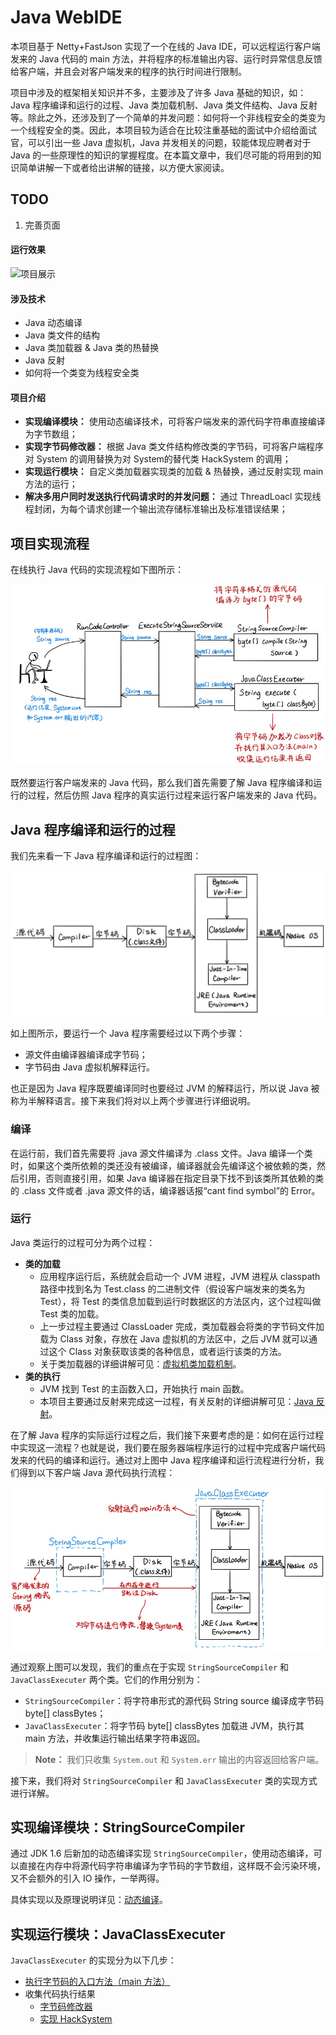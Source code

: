 # Java WebIDE

本项目基于 Netty+FastJson 实现了一个在线的 Java IDE，可以远程运行客户端发来的 Java 代码的 main 方法，并将程序的标准输出内容、运行时异常信息反馈给客户端，并且会对客户端发来的程序的执行时间进行限制。

项目中涉及的框架相关知识并不多，主要涉及了许多 Java 基础的知识，如：Java 程序编译和运行的过程、Java 类加载机制、Java 类文件结构、Java 反射等。除此之外，还涉及到了一个简单的并发问题：如何将一个非线程安全的类变为一个线程安全的类。因此，本项目较为适合在比较注重基础的面试中介绍给面试官，可以引出一些 Java 虚拟机，Java 并发相关的问题，较能体现应聘者对于 Java 的一些原理性的知识的掌握程度。在本篇文章中，我们尽可能的将用到的知识简单讲解一下或者给出讲解的链接，以方便大家阅读。


## TODO
1. 完善页面

#### 运行效果

![项目展示](./doc/pic/demo.png)

#### 涉及技术

- Java 动态编译
- Java 类文件的结构
- Java 类加载器 & Java 类的热替换
- Java 反射
- 如何将一个类变为线程安全类

#### 项目介绍

- **实现编译模块：** 使用动态编译技术，可将客户端发来的源代码字符串直接编译为字节数组；
- **实现字节码修改器：** 根据 Java 类文件结构修改类的字节码，可将客户端程序对 System 的调用替换为对 System的替代类 HackSystem 的调用；
- **实现运行模块：** 自定义类加载器实现类的加载 & 热替换，通过反射实现 main 方法的运行；
- **解决多用户同时发送执行代码请求时的并发问题：** 通过 ThreadLoacl 实现线程封闭，为每个请求创建一个输出流存储标准输出及标准错误结果；



## 项目实现流程

在线执行 Java 代码的实现流程如下图所示：

![在线执行Java代码实现流程.jpg](./doc/pic/在线执行Java代码实现流程.jpg)

既然要运行客户端发来的 Java 代码，那么我们首先需要了解 Java 程序编译和运行的过程，然后仿照 Java 程序的真实运行过程来运行客户端发来的 Java 代码。



## Java 程序编译和运行的过程

我们先来看一下 Java 程序编译和运行的过程图：

![Java程序编译和运行的过程.jpg](./doc/pic/Java程序编译和运行的过程.jpg)

如上图所示，要运行一个 Java 程序需要经过以下两个步骤：

- 源文件由编译器编译成字节码；
- 字节码由 Java 虚拟机解释运行。

也正是因为 Java 程序既要编译同时也要经过 JVM 的解释运行，所以说 Java 被称为半解释语言。接下来我们将对以上两个步骤进行详细说明。

### 编译

在运行前，我们首先需要将 .java 源文件编译为 .class 文件。Java 编译一个类时，如果这个类所依赖的类还没有被编译，编译器就会先编译这个被依赖的类，然后引用，否则直接引用，如果 Java 编译器在指定目录下找不到该类所其依赖的类的 .class 文件或者 .java 源文件的话，编译器话报“cant find symbol”的 Error。

### 运行

Java 类运行的过程可分为两个过程：

- **类的加载**
	- 应用程序运行后，系统就会启动一个 JVM 进程，JVM 进程从 classpath 路径中找到名为 Test.class 的二进制文件（假设客户端发来的类名为 Test），将 Test 的类信息加载到运行时数据区的方法区内，这个过程叫做 Test 类的加载。
	- 上一步过程主要通过 ClassLoader 完成，类加载器会将类的字节码文件加载为 Class 对象，存放在 Java 虚拟机的方法区中，之后 JVM 就可以通过这个 Class 对象获取该类的各种信息，或者运行该类的方法。
	- 关于类加载器的详细讲解可见：[虚拟机类加载机制](https://github.com/TangBean/understanding-the-jvm/blob/master/Ch2-Java%E8%99%9A%E6%8B%9F%E6%9C%BA%E7%A8%8B%E5%BA%8F%E6%89%A7%E8%A1%8C/01-%E8%99%9A%E6%8B%9F%E6%9C%BA%E7%9A%84%E7%B1%BB%E5%8A%A0%E8%BD%BD%E6%9C%BA%E5%88%B6.md)。
- **类的执行**
	- JVM 找到 Test 的主函数入口，开始执行 main 函数。
	- 本项目主要通过反射来完成这一过程，有关反射的详细讲解可见：[Java 反射](https://github.com/TangBean/SimpleSpring/blob/master/doc/011-%E5%8F%8D%E5%B0%84%E4%B8%8E%E5%86%85%E7%9C%81.md#%E5%8F%8D%E5%B0%84-reflect)。

在了解 Java 程序的实际运行过程之后，我们接下来要考虑的是：如何在运行过程中实现这一流程？也就是说，我们要在服务器端程序运行的过程中完成客户端代码发来的代码的编译和运行。通过对上图中 Java 程序编译和运行流程进行分析，我们得到以下客户端 Java 源代码执行流程：

![客户端程序编译和运行的过程.jpg](./doc/pic/客户端程序编译和运行的过程.jpg)

通过观察上图可以发现，我们的重点在于实现 `StringSourceCompiler` 和 `JavaClassExecuter` 两个类。它们的作用分别为：

- `StringSourceCompiler`：将字符串形式的源代码 String source 编译成字节码 byte[] classBytes；
- `JavaClassExecuter`：将字节码 byte[] classBytes 加载进 JVM，执行其 main 方法，并收集运行输出结果字符串返回。

> **Note：** 我们只收集 `System.out` 和 `System.err` 输出的内容返回给客户端。

接下来，我们将对 `StringSourceCompiler` 和 `JavaClassExecuter` 类的实现方式进行详解。



## 实现编译模块：StringSourceCompiler

通过 JDK 1.6 后新加的动态编译实现 `StringSourceCompiler`，使用动态编译，可以直接在内存中将源代码字符串编译为字节码的字节数组，这样既不会污染环境，又不会额外的引入 IO 操作，一举两得。

具体实现以及原理说明详见：[动态编译](./doc/01-动态编译.md)。



## 实现运行模块：JavaClassExecuter

`JavaClassExecuter` 的实现分为以下几步：

- [执行字节码的入口方法（main 方法）](./doc/02-执行字节码的入口方法.md)
- 收集代码执行结果
	- [字节码修改器](./doc/03-收集代码执行结果：字节码修改器.md)
	- [实现 HackSystem](./doc/04-收集代码执行结果：实现HackSystem.md)



